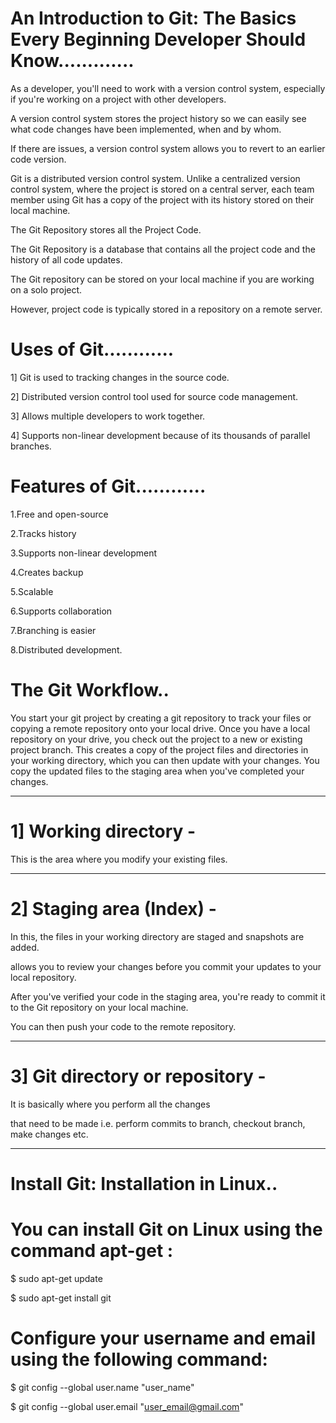 # An Introduction to Git: The Basics Every Beginning Developer Should Know.............

As a developer, you'll need to work with a version control system, especially if you're working on a project with other developers. 

A version control system stores the project history so we can easily see what code changes have been implemented, when and by whom. 

If there are issues, a version control system allows you to revert to an earlier code version.

Git is a distributed version control system. Unlike a centralized version control system, where the project is stored on a central server, each team member using Git has a copy of the project with its history stored on their local machine.

The Git Repository stores all the Project Code. 

The Git Repository is a database that contains all the project code and the history of all code updates. 

The Git repository can be stored on your local machine if you are working on a solo project. 

However, project code is typically stored in a repository on a remote server.



# Uses of Git............

1] Git is used to tracking changes in the source code.

2] Distributed version control tool used for source code management.

3] Allows multiple developers to work together.

4] Supports non-linear development because of its thousands of parallel branches.



# Features of Git............

1.Free and open-source

2.Tracks history

3.Supports non-linear development

4.Creates backup

5.Scalable

6.Supports collaboration

7.Branching is easier

8.Distributed development.

# The Git Workflow..

You start your git project by creating a git repository to track your files or copying a remote repository onto your local drive.
Once you have a local repository on your drive, you check out the project to a new or existing project branch. 
This creates a copy of the project files and directories in your working directory, which you can then update with your changes.
You copy the updated files to the staging area when you've completed your changes.

-----------------------------------------------------------------------------------------------------------------------------------------
# 1] Working directory - 

This is the area where you modify your existing files.

----------------------------------------------------------------------------------------------------------------------------------------
# 2]  Staging area (Index) - 

In this, the files in your working directory are staged and snapshots are added.  

allows you to review your changes before you commit your updates to your local repository.

After you've verified your code in the staging area, you're ready to commit it to the Git repository on your local machine.

You can then push your code to the remote repository.

----------------------------------------------------------------------------------------------------------------------------------------
# 3] Git directory or repository - 

It is basically where you perform all the changes

that need to be made i.e. perform commits to branch, checkout branch, make changes etc.

----------------------------------------------------------------------------------------------------------------------------------------

# Install Git: Installation in Linux..

# You can install Git on Linux using the command apt-get :

$ sudo apt-get update

$ sudo apt-get install git

# Configure your username and email using the following command:

$ git config --global user.name "user_name"

$ git config --global user.email "user_email@gmail.com"






